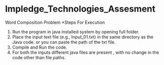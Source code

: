 # Impledge_Technologies_Assesment
Word Composition Problem
*Steps For Execution
1. Run the program in java installed system by opening full folder.
2. Place the input text file (e.g., Input_01.txt) in the same directory as the Java code. or you can paste the path of the txt file.
3. Compile and Run the code.
4. For both the inputs different java files are present , with no change in the code other than file paths.
